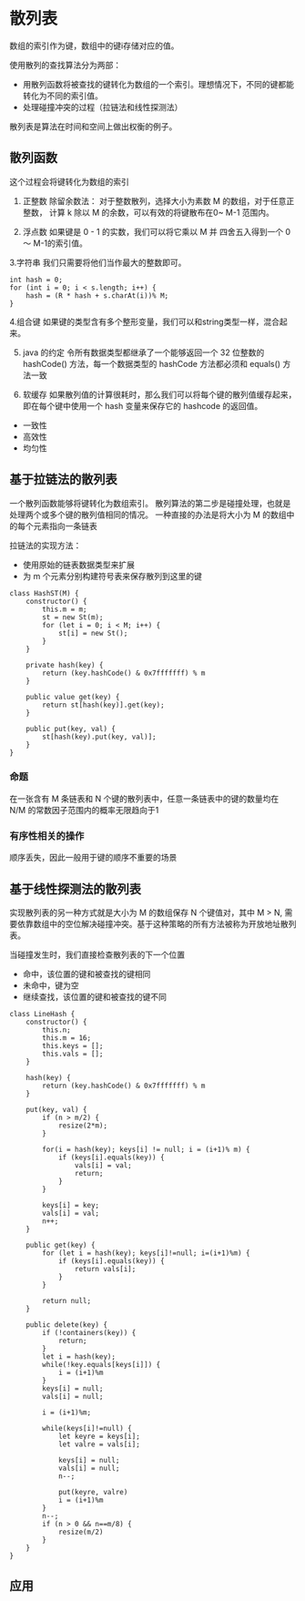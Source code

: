 # 散列表
数组的索引作为键，数组中的键i存储对应的值。

使用散列的查找算法分为两部：
- 用散列函数将被查找的键转化为数组的一个索引。理想情况下，不同的键都能转化为不同的索引值。
- 处理碰撞冲突的过程（拉链法和线性探测法）

散列表是算法在时间和空间上做出权衡的例子。

## 散列函数
这个过程会将键转化为数组的索引
1. 正整数
除留余数法：
对于整数散列，选择大小为素数 M 的数组，对于任意正整数， 计算 k 除以 M 的余数，可以有效的将键散布在0~ M-1 范围内。

2. 浮点数
如果键是 0 - 1 的实数，我们可以将它乘以 M 并 四舍五入得到一个 0 ～ M-1的索引值。

3.字符串
我们只需要将他们当作最大的整数即可。
```
int hash = 0;
for (int i = 0; i < s.length; i++) {
    hash = (R * hash + s.charAt(i))% M;
}
```

4.组合键
如果键的类型含有多个整形变量，我们可以和string类型一样，混合起来。

5. java 的约定
令所有数据类型都继承了一个能够返回一个 32 位整数的 hashCode() 方法，每一个数据类型的 hashCode 方法都必须和 equals() 方法一致

6. 软缓存
如果散列值的计算很耗时，那么我们可以将每个键的散列值缓存起来，即在每个键中使用一个 hash 变量来保存它的 hashcode 的返回值。
- 一致性
- 高效性
- 均匀性


## 基于拉链法的散列表
一个散列函数能够将键转化为数组索引。
散列算法的第二步是碰撞处理，也就是处理两个或多个键的散列值相同的情况。
一种直接的办法是将大小为 M 的数组中的每个元素指向一条链表

拉链法的实现方法：
- 使用原始的链表数据类型来扩展
- 为 m 个元素分别构建符号表来保存散列到这里的键

```
class HashST(M) {
    constructor() {
        this.m = m;
        st = new St(m);
        for (let i = 0; i < M; i++) {
            st[i] = new St();
        }
    }

    private hash(key) {
        return (key.hashCode() & 0x7fffffff) % m
    }

    public value get(key) {
        return st[hash(key)].get(key);
    }

    public put(key, val) {
        st[hash(key).put(key, val)];
    }
}
```

### 命题
在一张含有 M 条链表和 N 个键的散列表中，任意一条链表中的键的数量均在 N/M 的常数因子范围内的概率无限趋向于1

### 有序性相关的操作
顺序丢失，因此一般用于键的顺序不重要的场景

## 基于线性探测法的散列表
实现散列表的另一种方式就是大小为 M 的数组保存 N 个键值对，其中 M > N, 需要依靠数组中的空位解决碰撞冲突。基于这种策略的所有方法被称为开放地址散列表。

当碰撞发生时，我们直接检查散列表的下一个位置
- 命中，该位置的键和被查找的键相同
- 未命中，键为空
- 继续查找，该位置的键和被查找的键不同
```
class LineHash {
    constructor() {
        this.n;
        this.m = 16;
        this.keys = [];
        this.vals = [];
    }
    
    hash(key) {
        return (key.hashCode() & 0x7fffffff) % m
    }

    put(key, val) {
        if (n > m/2) {
            resize(2*m);
        }

        for(i = hash(key); keys[i] != null; i = (i+1)% m) {
            if (keys[i].equals(key)) {
                vals[i] = val;
                return;
            }
        }

        keys[i] = key;
        vals[i] = val;
        n++;
    }

    public get(key) {
        for (let i = hash(key); keys[i]!=null; i=(i+1)%m) {
            if (keys[i].equals(key)) {
                return vals[i];
            }
        }

        return null;
    }

    public delete(key) {
        if (!containers(key)) {
            return;
        }
        let i = hash(key);
        while(!key.equals[keys[i]]) {
            i = (i+1)%m
        }
        keys[i] = null;
        vals[i] = null;

        i = (i+1)%m;

        while(keys[i]!=null) {
            let keyre = keys[i];
            let valre = vals[i];

            keys[i] = null;
            vals[i] = null;
            n--;

            put(keyre, valre)
            i = (i+1)%m
        }
        n--;
        if (n > 0 && n==m/8) {
            resize(m/2)
        }
    }
}
```
## 应用


